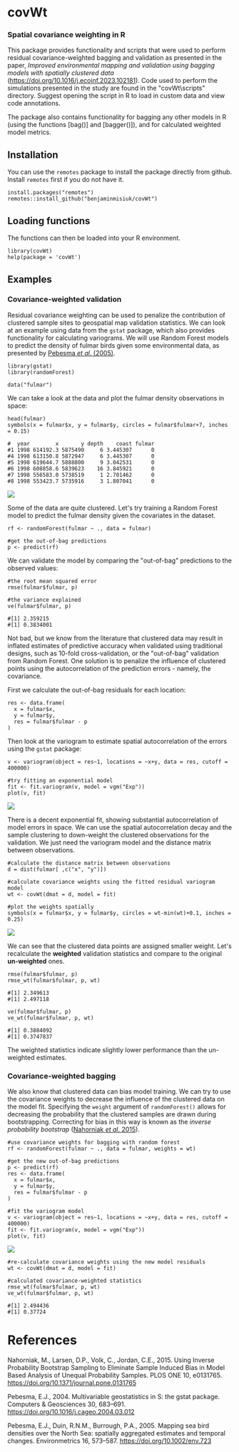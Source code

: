 # covWt
### Spatial covariance weighting in R

This package provides functionality and scripts that were used to perform residual covariance-weighted bagging and validation as presented in the paper, *Improved environmental mapping and validation using bagging models with spatially clustered data* (https://doi.org/10.1016/j.ecoinf.2023.102181). Code used to perform the simulations presented in the study are found in the "covWt\scripts" directory. Suggest opening the script in R to load in custom data and view code annotations.

The package also contains functionality for bagging any other models in R (using the functions [bag()] and [bagger()]), and for calculated weighted model metrics.

## Installation
You can use the `remotes` package to install the package directly from github. Install `remotes` first if you do not have it. 

```
install.packages("remotes")
remotes::install_github("benjaminmisiuk/covWt")
```

## Loading functions
The functions can then be loaded into your R environment.

```
library(covWt)
help(package = 'covWt')
```

## Examples
### Covariance-weighted validation
Residual covariance weighting can be used to penalize the contribution of clustered sample sites to geospatial map validation statistics. We can look at an example using data from the `gstat` package, which also provides functionality for calculating variograms. We will use Random Forest models to predict the density of fulmar birds given some environmental data, as presented by [Pebesma _et al_. (2005)](https://doi.org/10.1002/env.723).
```
library(gstat)
library(randomForest)

data("fulmar")
```
We can take a look at the data and plot the fulmar density observations in space:
```
head(fulmar)
symbols(x = fulmar$x, y = fulmar$y, circles = fulmar$fulmar+7, inches = 0.15)
```
```
#  year        x       y depth    coast fulmar
#1 1998 614192.3 5875490     6 3.445307      0
#4 1998 613150.8 5872947     6 3.445307      0
#5 1998 619644.7 5888800     9 3.042531      0
#6 1998 608858.6 5839623    16 3.845921      0
#7 1998 556583.0 5738519     1 2.701462      0
#8 1998 553423.7 5735916     3 1.807041      0
```
![](images/obs.png)

Some of the data are quite clustered. Let's try training a Random Forest model to predict the fulmar density given the covariates in the dataset.
```
rf <- randomForest(fulmar ~ ., data = fulmar)

#get the out-of-bag predictions
p <- predict(rf)
```
We can validate the model by comparing the "out-of-bag" predictions to the observed values:
```
#the root mean squared error
rmse(fulmar$fulmar, p)

#the variance explained
ve(fulmar$fulmar, p)
```
```
#[1] 2.359215
#[1] 0.3834001
```
Not bad, but we know from the literature that clustered data may result in inflated estimates of predictive accuracy when validated using traditional designs, such as 10-fold cross-validation, or the "out-of-bag" validation from Random Forest. One solution is to penalize the influence of clustered points using the autocorrelation of the prediction errors - namely, the covariance.

First we calculate the out-of-bag residuals for each location:
```
res <- data.frame(
  x = fulmar$x,
  y = fulmar$y,
  res = fulmar$fulmar - p
)
```
Then look at the variogram to estimate spatial autocorrelation of the errors using the `gstat` package:
```
v <- variogram(object = res~1, locations = ~x+y, data = res, cutoff = 400000)

#try fitting an exponential model
fit <- fit.variogram(v, model = vgm("Exp"))
plot(v, fit)
```
![](images/res_exp.png)

There is a decent exponential fit, showing substantial autocorrelation of model errors in space. We can use the spatial autocorrelation decay and the sample clustering to down-weight the clustered observations for the validation. We just need the variogram model and the distance matrix between observations.
```
#calculate the distance matrix between observations
d = dist(fulmar[ ,c("x", "y")])

#calculate covariance weights using the fitted residual variogram model
wt <- covWt(dmat = d, model = fit)

#plot the weights spatially
symbols(x = fulmar$x, y = fulmar$y, circles = wt-min(wt)+0.1, inches = 0.25)
```
![](images/res_wt.png)

We can see that the clustered data points are assigned smaller weight. Let's recalculate the **weighted** validation statistics and compare to the original **un-weighted** ones.
```
rmse(fulmar$fulmar, p)
rmse_wt(fulmar$fulmar, p, wt)
```
```
#[1] 2.349613
#[1] 2.497118
```
```
ve(fulmar$fulmar, p)
ve_wt(fulmar$fulmar, p, wt)
```
```
#[1] 0.3884092
#[1] 0.3747837
```
The weighted statistics indicate slightly lower performance than the un-weighted estimates.

### Covariance-weighted bagging
We also know that clustered data can bias model training. We can try to use the covariance weights to decrease the influence of the clustered data on the model fit. Specifying the `weight` argument of `randomForest()` allows for decreasing the probability that the clustered samples are drawn during bootstrapping. Correcting for bias in this way is known as the _inverse probability bootstrap_ ([Nahorniak _et al_. 2015](https://journals.plos.org/plosone/article?id=10.1371/journal.pone.0131765)).
```
#use covariance weights for bagging with random forest
rf <- randomForest(fulmar ~ ., data = fulmar, weights = wt)

#get the new out-of-bag predictions
p <- predict(rf)
res <- data.frame(
  x = fulmar$x,
  y = fulmar$y,
  res = fulmar$fulmar - p
)

#fit the variogram model
v <- variogram(object = res~1, locations = ~x+y, data = res, cutoff = 400000)
fit <- fit.variogram(v, model = vgm("Exp"))
plot(v, fit)
```
![](images/res_exp2.png)

```
#re-calculate covariance weights using the new model residuals
wt <- covWt(dmat = d, model = fit)

#calculated covariance-weighted statistics
rmse_wt(fulmar$fulmar, p, wt)
ve_wt(fulmar$fulmar, p, wt)
```
```
#[1] 2.494436
#[1] 0.37724
```

# References
Nahorniak, M., Larsen, D.P., Volk, C., Jordan, C.E., 2015. Using Inverse Probability Bootstrap Sampling to Eliminate Sample Induced Bias in Model Based Analysis of Unequal Probability Samples. PLOS ONE 10, e0131765. https://doi.org/10.1371/journal.pone.0131765

Pebesma, E.J., 2004. Multivariable geostatistics in S: the gstat package. Computers & Geosciences 30, 683–691. https://doi.org/10.1016/j.cageo.2004.03.012

Pebesma, E.J., Duin, R.N.M., Burrough, P.A., 2005. Mapping sea bird densities over the North Sea: spatially aggregated estimates and temporal changes. Environmetrics 16, 573–587. https://doi.org/10.1002/env.723
